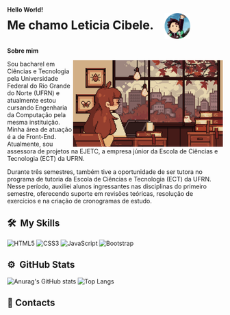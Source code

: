 <h1>
    <div style="font-size:14px">Hello World!</div>
    <div>
        <span>Me chamo Leticia Cibele.<span>
        <img align="center" src="imagens/fotor-20241027182025.png" alt="Imagem de Tanjiro anime demon slayer" width="60px" style="margin-left: 20px;">
    </div>
</h1>

**Sobre mim**

<img align="right" src="gifs/7her4ja.gif" width="350px">

<p align="left">
Sou bacharel em Ciências e Tecnologia pela Universidade Federal do Rio Grande do Norte (UFRN) e atualmente estou cursando Engenharia da Computação pela mesma instituição. Minha área de atuação é a de Front-End. Atualmente, sou assessora de projetos na EJETC, a empresa júnior da Escola de Ciências e Tecnologia (ECT) da UFRN.

Durante três semestres, também tive a oportunidade de ser tutora no programa de tutoria da Escola de Ciências e Tecnologia (ECT) da UFRN. Nesse período, auxiliei alunos ingressantes nas disciplinas do primeiro semestre, oferecendo suporte em revisões teóricas, resolução de exercícios e na criação de cronogramas de estudo.
</p>

## 🛠 &nbsp;My Skills
![HTML5](https://img.shields.io/badge/HTML5-E34F26?style=for-the-badge&logo=html5&logoColor=white)
![CSS3](https://img.shields.io/badge/CSS3-1572B6?style=for-the-badge&logo=css3&logoColor=white)
![JavaScript](https://img.shields.io/badge/JavaScript-F7DF1E?style=for-the-badge&logo=javascript&logoColor=black)
![Bootstrap](https://img.shields.io/badge/-boostrap-0D1117?style=for-the-badge&logo=bootstrap&labelColor=0D1117)

## ⚙️ &nbsp;GitHub Stats
![Anurag's GitHub stats](https://github-readme-stats.vercel.app/api?username=lehcibele&theme=maroongold&show_icons=true&width=500&height=200)
![Top Langs](https://github-readme-stats-git-masterrstaa-rickstaa.vercel.app/api/top-langs/?username=lehcibele&layout=compact&bg_color=260000&border_color=FFF&title_color=ECE383&text_color=C59135&width=500&height=200)
## 📧 Contacts

